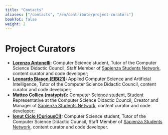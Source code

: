 ```yaml
---
title: "Contacts"
aliases: ["/contacts", "/en/contribute/project-curators"]
bookToC: false
weight: 2
---
```

# Project Curators

- **[Lorenzo Antonelli](https://github.com/Lorenzoantonelli):** Computer Science student, Tutor of the Computer Science Didactic Council, Staff Member of [Sapienza Students Network](https://hub.sapienzastudents.net/), content curator and code developer;
- **[Leonardo Biason (ElBi21)](https://github.com/ElBi21):** Applied Computer Science and Artificial Intelligence, Tutor of the Computer Science Didactic Council, content curator and code developer;
- **[Matteo Collica (matypist)](https://github.com/matypist):** Computer Science student, Student Representative at the Computer Science Didactic Council, Creator and Manager of [Sapienza Students Network](https://hub.sapienzastudents.net/), content curator and code developer;
- **[Ionut Cicio (CuriousCI)](https://github.com/CuriousCI):** Computer Science student, Tutor of the Computer Science Didactic Council, Staff Member of [Sapienza Students Network](https://hub.sapienzastudents.net/), content curator and code developer.
<!-- - **[Michele Palma](https://github.com/palmaaaa):** Computer Science student, Tutor of the Computer Science Didactic Council, content curator and code developer; -->
<!-- - **[Marcello Galisai](https://github.com/marcellogalisai):** student of [Philosophy and Artificial Intelligence](https://corsidilaurea.uniroma1.it/en/corso/2023/31774/home), Tutor of the Computer Science Didactic Council, content curator; -->
